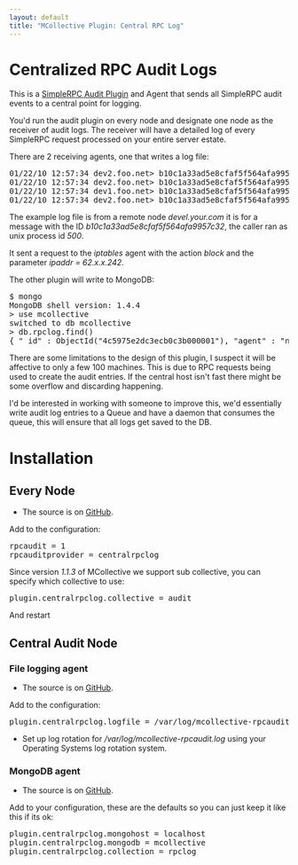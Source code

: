 ```yaml
---
layout: default
title: "MCollective Plugin: Central RPC Log"
---
```


Centralized RPC Audit Logs
==========================

This is a [SimpleRPC Audit Plugin](http://docs.puppetlabs.com/mcollective/simplerpc/auditing.html) and Agent that sends all SimpleRPC audit events to a central point for logging.

You'd run the audit plugin on every node and designate one node as the receiver of audit logs.  The receiver will have a detailed log of every SimpleRPC request processed on your entire server estate.

There are 2 receiving agents, one that writes a log file:

<pre>
01/22/10 12:57:34 dev2.foo.net> b10c1a33ad5e8cfaf5f564afa9957c32: 01/22/10 12:57:34 caller=uid=500@devel.your.com agent=iptables action=block
01/22/10 12:57:34 dev2.foo.net> b10c1a33ad5e8cfaf5f564afa9957c32: {:ipaddr=>"62.x.x.242"}
01/22/10 12:57:34 dev1.foo.net> b10c1a33ad5e8cfaf5f564afa9957c32: 01/22/10 12:57:34 caller=uid=500@devel.your.com agent=iptables action=block
01/22/10 12:57:34 dev2.foo.net> b10c1a33ad5e8cfaf5f564afa9957c32: {:ipaddr=>"62.x.x.242"}
</pre>

The example log file is from a remote node _devel.your.com_ it is for a message with the ID _b10c1a33ad5e8cfaf5f564afa9957c32_, the caller ran as unix process id _500_.

It sent a request to the _iptables_ agent with the action _block_ and the parameter _ipaddr = 62.x.x.242_.

The other plugin will write to MongoDB:

<pre>
$ mongo
MongoDB shell version: 1.4.4
> use mcollective
switched to db mcollective
> db.rpclog.find()
{ "_id" : ObjectId("4c5975e2dc3ecb0c3b000001"), "agent" : "nrpe", "senderid" : "monitor1.xxx.net", "requestid" : "6c311d786b2d187b231d41f14cbb03ce", "action" : "runcommand", "data" : { "command" : "check_bacula-fd", "process_results" : true }, "caller" : "cert=nagios@monitor1.xxx.net" }
</pre>

There are some limitations to the design of this plugin, I suspect it will be affective to only a few 100 machines.  This is due to RPC requests being used to create the audit entries.  If the central host isn't fast there might be some overflow and discarding happening.  

I'd be interested in working with someone to improve this, we'd essentially write audit log entries to a Queue and have a daemon that consumes the queue, this will ensure that all logs get saved to the DB.

Installation
============

Every Node
----------

 * The source is on [GitHub](https://github.com/puppetlabs/mcollective-plugins/tree/master/audit/centralrpclog/audit/).


Add to the configuration:

<pre>
rpcaudit = 1
rpcauditprovider = centralrpclog
</pre>

Since version _1.1.3_ of MCollective we support sub collective, you can specify which collective to use:

<pre>
plugin.centralrpclog.collective = audit
</pre>

And restart

Central Audit Node
------------------

### File logging agent

 * The source is on [GitHub](https://github.com/puppetlabs/mcollective-plugins/tree/master/audit/centralrpclog/agent/).


Add to the configuration:

<pre>
plugin.centralrpclog.logfile = /var/log/mcollective-rpcaudit.log
</pre>

 * Set up log rotation for _/var/log/mcollective-rpcaudit.log_ using your Operating Systems log rotation system.

### MongoDB agent

 * The source is on [GitHub](https://github.com/puppetlabs/mcollective-plugins/tree/master/audit/centralrpclog/agent/).


Add to your configuration, these are the defaults so you can just keep it like this if its ok:

<pre>
plugin.centralrpclog.mongohost = localhost
plugin.centralrpclog.mongodb = mcollective
plugin.centralrpclog.collection = rpclog
</pre>
